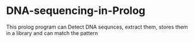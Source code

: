 # DNA-sequencing-in-Prolog

This prolog program can Detect DNA sequnces, extract them, stores them in a library and can match the pattern
